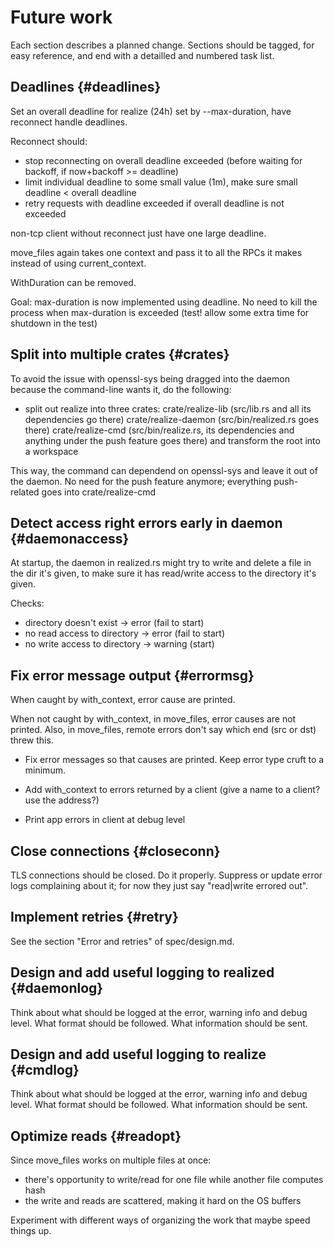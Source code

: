 # Future work

Each section describes a planned change. Sections should be tagged,
for easy reference, and end with a detailled and numbered task list.

## Deadlines {#deadlines}

Set an overall deadline for realize (24h) set by --max-duration, have reconnect handle deadlines.

Reconnect should:
 - stop reconnecting on overall deadline exceeded (before waiting for backoff, if now+backoff >= deadline)
 - limit individual deadline to some small value (1m), make sure small deadline < overall deadline
 - retry requests with deadline exceeded if overall deadline is not exceeded

non-tcp client without reconnect just have one large deadline.

move_files again takes one context and pass it to all the RPCs it
makes instead of using current_context.

WithDuration can be removed.

Goal: max-duration is now implemented using deadline. No need to kill
the process when max-duration is exceeded (test! allow some extra time
for shutdown in the test)

## Split into multiple crates {#crates}

To avoid the issue with openssl-sys being dragged into the daemon because
the command-line wants it, do the following:

- split out realize into three crates:
 crate/realize-lib (src/lib.rs and all its dependencies go there)
 crate/realize-daemon (src/bin/realized.rs goes there)
 crate/realize-cmd (src/bin/realize.rs, its dependencies and anything under the push feature goes there)
 and transform the root into a workspace

This way, the command can dependend on openssl-sys and leave it out of
the daemon. No need for the push feature anymore; everything push-related goes into crate/realize-cmd

## Detect access right errors early in daemon {#daemonaccess}

At startup, the daemon in realized.rs might try to write and delete a
file in the dir it's given, to make sure it has read/write access to
the directory it's given.

Checks:
- directory doesn't exist -> error (fail to start)
- no read access to directory -> error (fail to start)
- no write access to directory -> warning (start)

## Fix error message output {#errormsg}

When caught by with_context, error cause are printed.

When not caught by with_context, in move_files, error causes are not
printed. Also, in move_files, remote errors don't say which end (src
or dst) threw this.

- Fix error messages so that causes are printed. Keep error type cruft
  to a minimum.

- Add with_context to errors returned by a client (give a name to a
  client? use the address?)

- Print app errors in client at debug level

## Close connections {#closeconn}

TLS connections should be closed. Do it properly. Suppress or update
error logs complaining about it; for now they just say "read|write
errored out".

## Implement retries {#retry}

See the section "Error and retries" of spec/design.md.

## Design and add useful logging to realized {#daemonlog}

Think about what should be logged at the error, warning info and debug
level. What format should be followed. What information should be
sent.

## Design and add useful logging to realize {#cmdlog}

Think about what should be logged at the error, warning info and debug
level. What format should be followed. What information should be
sent.

## Optimize reads {#readopt}

Since move_files works on multiple files at once:
 - there's opportunity to write/read for one file while another file computes hash
 - the write and reads are scattered, making it hard on the OS buffers

Experiment with different ways of organizing the work that maybe speed
things up.

